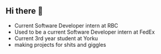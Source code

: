 ## Hi there 👋

<!--
**Bangar-Lovejesh/Bangar-Lovejesh** is a ✨ _special_ ✨ repository because its `README.md` (this file) appears on your GitHub profile.

Here are some ideas to get you started:

- 🔭 I’m currently working on ...
- 🌱 I’m currently learning ...
- 👯 I’m looking to collaborate on ...
- 🤔 I’m looking for help with ...
- 💬 Ask me about ...
- 📫 How to reach me: ...
- 😄 Pronouns: ...
- ⚡ Fun fact: ...
-->

- Current Software Developer intern at RBC
- Used to be a current Software Developer intern at FedEx
- Current 3rd year student at Yorku
- making projects for shits and giggles
